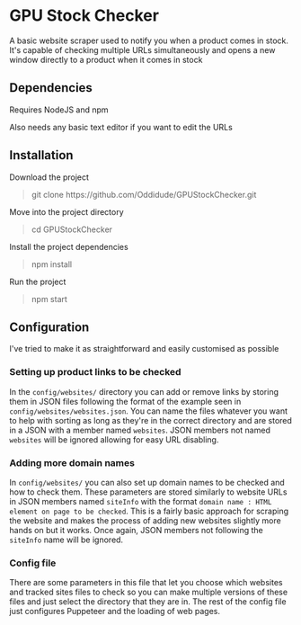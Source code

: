 # GPU Stock Checker

A basic website scraper used to notify you when a product comes in stock. It's capable of checking multiple URLs simultaneously and opens a new window directly to a product when it comes in stock

## Dependencies
Requires NodeJS and npm

Also needs any basic text editor if you want to edit the URLs

## Installation
Download the project
> git clone https://</span>github.com/Oddidude/GPUStockChecker.git

Move into the project directory
> cd GPUStockChecker

Install the project dependencies
> npm install

Run the project
> npm start

## Configuration
I've tried to make it as straightforward and easily customised as possible
### Setting up product links to be checked
In the `config/websites/` directory you can add or remove links by storing them in JSON files following the format of the example seen in `config/websites/websites.json`.
You can name the files whatever you want to help with sorting as long as they're in the correct directory and are stored in a JSON with a member named `websites`.
JSON members not named `websites` will be ignored allowing for easy URL disabling.
### Adding more domain names
In `config/websites/` you can also set up domain names to be checked and how to check them. These parameters are stored similarly to website URLs in JSON members named `siteInfo` with the format `domain name : HTML element on page to be checked`.
This is a fairly basic approach for scraping the website and makes the process of adding new websites slightly more hands on but it works.
Once again, JSON members not following the `siteInfo` name will be ignored.
### Config file
There are some parameters in this file that let you choose which websites and tracked sites files to check so you can make multiple versions of these files and just select the directory that they are in.
The rest of the config file just configures Puppeteer and the loading of web pages.
